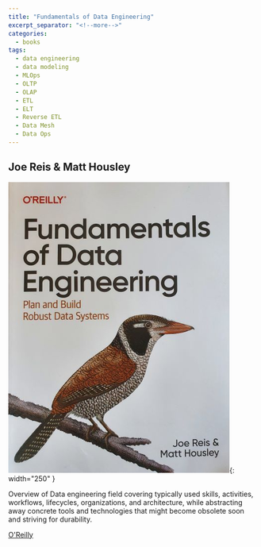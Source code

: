 ```yaml
---
title: "Fundamentals of Data Engineering"
excerpt_separator: "<!--more-->"
categories:
  - books
tags:
  - data engineering
  - data modeling
  - MLOps
  - OLTP
  - OLAP
  - ETL
  - ELT
  - Reverse ETL
  - Data Mesh
  - Data Ops
---
```



## Joe Reis & Matt Housley

![alt text](/images/book_covers/data_engineering_fundamentals.jpg "Title"){: width="250" }

<!--more-->

Overview of Data engineering field covering typically used skills, activities, workflows, lifecycles,
organizations, and architecture, while abstracting away concrete tools and technologies that might become obsolete soon
and striving for durability.

[O'Reilly](https://www.oreilly.com/library/view/fundamentals-of-data/9781098108298/)

